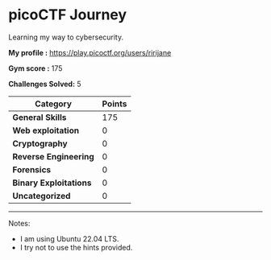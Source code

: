 <h1>picoCTF Journey</h1>

Learning my way to cybersecurity. 

<b>My profile :</b> https://play.picoctf.org/users/ririjane

<b>Gym score :</b> 175

<b>Challenges Solved:</b> 5


| Category       | Points        |
| -------------  | ------------- |
| <b>General Skills</b> | 175 |
| <b>Web exploitation</b>  | 0 |
|<b>Cryptography</b> | 0 |
|<b>Reverse Engineering</b> | 0 |
|<b>Forensics</b> | 0 |
|<b>Binary Exploitations</b> | 0 |
| <b>Uncategorized</b> | 0 |

*****************************************************************************

Notes: 
- I am using Ubuntu 22.04 LTS.
- I try not to use the hints provided.
